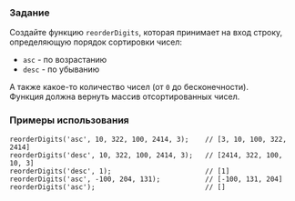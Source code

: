   ### Задание

Создайте функцию `reorderDigits`, которая принимает на вход строку, определяющую порядок
сортировки чисел:

- `asc` - по возрастанию
- `desc` - по убыванию

А также какое-то количество чисел (от `0` до бесконечности).<br>
Функция должна вернуть массив отсортированных чисел.

### Примеры использования

```
reorderDigits('asc', 10, 322, 100, 2414, 3);    // [3, 10, 100, 322, 2414]
reorderDigits('desc', 10, 322, 100, 2414, 3);   // [2414, 322, 100, 10, 3]
reorderDigits('desc', 1);                       // [1]
reorderDigits('asc', -100, 204, 131);           // [-100, 131, 204]
reorderDigits('asc');                           // []
```